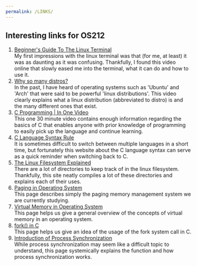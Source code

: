 ```yaml
---
permalink: /LINKS/
---
```


## Interesting links for OS212
1. [Beginner's Guide To The Linux Terminal](https://www.youtube.com/watch?v=s3ii48qYBxA)  
    My first impressions with the linux terminal was that (for me, at least) it was as daunting as it was confusing. Thankfully, I found this video online that slowly eased me into the terminal, what it can do and how to use it.
2. [Why so many distros?](https://www.youtube.com/watch?v=ShcR4Zfc6Dw)  
    In the past, I have heard of operating systems such as 'Ubuntu' and 'Arch' that were said to be powerful 'linux distributions'. This video clearly explains what a linux distribution (abbreviated to distro) is and the many different ones that exist.
3. [C Programming | In One Video](https://www.youtube.com/watch?v=3lQEunpmtRA)  
   This one 30 minute video contains enough information regarding the basics of C that enables anyone with prior knowledge of programming to easily pick up the language and continue learning.
4. [C Language Syntax Rule](https://www.studytonight.com/c/c-syntax.php)  
    It is sometimes difficult to switch between multiple languages in a short time, but fortunately this website about the C language syntax can serve as a quick reminder when switching back to C.
5. [The Linux Filesystem Explained](https://www.linux.com/training-tutorials/linux-filesystem-explained/)  
    There are a lot of directories to keep track of in the linux filesystem. Thankfully, this site neatly compiles a lot of these directories and explains each of their uses.
6. [Paging in Operating System](https://www.geeksforgeeks.org/paging-in-operating-system/)  
    This page describes simply the paging memory management system we are currently studying.
7. [Virtual Memory in Operating System](https://www.geeksforgeeks.org/virtual-memory-in-operating-system/)  
    This page helps us give a general overview of the concepts of virtual memory in an operating system.
8. [fork() in C](https://www.geeksforgeeks.org/fork-system-call/)  
    This page helps us give an idea of the usage of the fork system call in C.
9. [Introduction of Process Synchronization](https://www.geeksforgeeks.org/introduction-of-process-synchronization/)  
    While process synchronization may seem like a difficult topic to understand, this page systemically explains the function and how process synchronization works.
